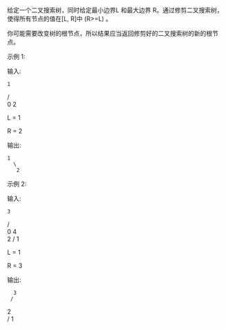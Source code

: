 给定一个二叉搜索树，同时给定最小边界L 和最大边界 R。通过修剪二叉搜索树，使得所有节点的值在[L, R]中 (R>=L) 。

你可能需要改变树的根节点，所以结果应当返回修剪好的二叉搜索树的新的根节点。

示例 1:

输入: 

    1
   / \
  0   2

  L = 1
  
  R = 2

输出: 

    1
      \
       2
       
示例 2:

输入: 

    3
   / \
  0   4
   \
    2
   /
  1

  L = 1
  
  R = 3

输出: 

      3
     / 
   2   
  /
 1
